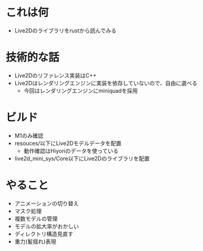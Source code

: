 # これは何
* Live2Dのライブラリをrustから読んでみる
# 技術的な話
* Live2Dのリファレンス実装はC++
* Live2Dはレンダリングエンジンに実装を依存していないので、自由に選べる
  * 今回はレンダリングエンジンにminiquadを採用

# ビルド
* M1のみ確認
* resouces/以下にLive2Dモデルデータを配置
  * 動作確認はHiyoriのデータを使っている
* live2d_mini_sys/Core以下にLive2Dのライブラリを配置

# やること
* アニメーションの切り替え
* マスク処理
* 複数モデルの管理
* モデルの拡大率がおかしい
* ディレクトリ構造見直す
* 重力(髪揺れ)表現
